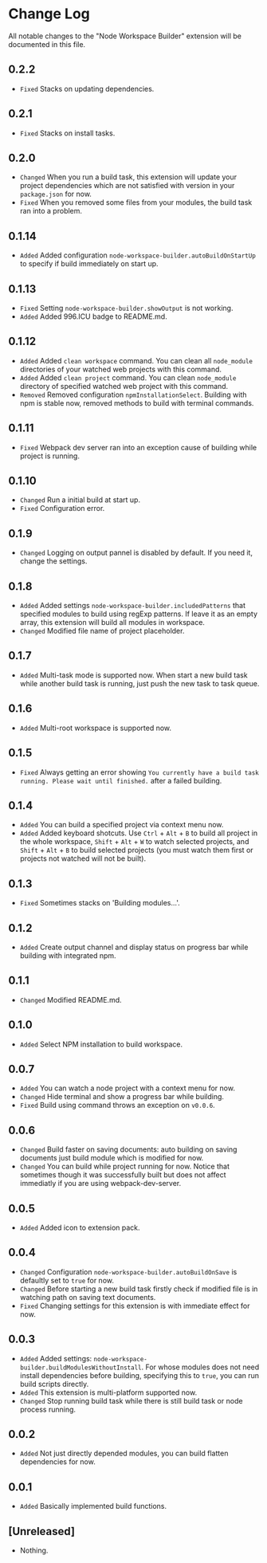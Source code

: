 # Change Log

All notable changes to the "Node Workspace Builder" extension will be documented in this file.

## 0.2.2
- `Fixed` Stacks on updating dependencies.

## 0.2.1
- `Fixed` Stacks on install tasks.

## 0.2.0
- `Changed` When you run a build task, this extension will update your project dependencies which are not satisfied with version in your `package.json` for now.
- `Fixed` When you removed some files from your modules, the build task ran into a problem.

## 0.1.14
- `Added` Added configuration `node-workspace-builder.autoBuildOnStartUp` to specify if build immediately on start up.

## 0.1.13
- `Fixed` Setting `node-workspace-builder.showOutput` is not working.
- `Added` Added 996.ICU badge to README.md.

## 0.1.12
- `Added` Added `clean workspace` command. You can clean all `node_module` directories of your watched web projects with this command.
- `Added` Added `clean project` command. You can clean `node_module` directory of specified watched web project with this command.
- `Removed` Removed configuration `npmInstallationSelect`. Building with npm is stable now, removed methods to build with terminal commands.

## 0.1.11
- `Fixed` Webpack dev server ran into an exception cause of building while project is running.

## 0.1.10
- `Changed` Run a initial build at start up.
- `Fixed` Configuration error.

## 0.1.9
- `Changed` Logging on output pannel is disabled by default. If you need it, change the settings.

## 0.1.8
- `Added` Added settings `node-workspace-builder.includedPatterns` that specified modules to build using regExp patterns. If leave it as an empty array, this extension will build all modules in workspace.
- `Changed` Modified  file name of project placeholder.

## 0.1.7
- `Added` Multi-task mode is supported now. When start a new build task while another build task is running, just push the new task to task queue.

## 0.1.6
- `Added` Multi-root workspace is supported now.

## 0.1.5
- `Fixed` Always getting an error showing `You currently have a build task running. Please wait until finished.` after a failed building.

## 0.1.4
- `Added` You can build a specified project via context menu now.
- `Added` Added keyboard shotcuts. Use `Ctrl` + `Alt` + `B` to build all project in the whole workspace, `Shift` + `Alt` + `W` to watch selected projects, and `Shift` + `Alt` + `B` to build selected projects (you must watch them first or projects not watched will not be built).

## 0.1.3
- `Fixed` Sometimes stacks on 'Building modules...'.

## 0.1.2
- `Added` Create output channel and display status on progress bar while building with integrated npm.

## 0.1.1
- `Changed` Modified README.md.

## 0.1.0
- `Added` Select NPM installation to build workspace.

## 0.0.7
- `Added` You can watch a node project with a context menu for now.
- `Changed` Hide terminal and show a progress bar while building.
- `Fixed` Build using command throws an exception on `v0.0.6`.

## 0.0.6
- `Changed` Build faster on saving documents: auto building on saving documents just build module which is modified for now.
- `Changed` You can build while project running for now. Notice that sometimes though it  was successfully built but does not affect immediatly if you are using webpack-dev-server.

## 0.0.5
- `Added` Added icon to extension pack.

## 0.0.4
- `Changed` Configuration `node-workspace-builder.autoBuildOnSave` is defaultly set to `true` for now.
- `Changed` Before starting a new build task firstly check if modified file is in watching path on saving text documents.
- `Fixed` Changing settings for this extension is with immediate effect for now.

## 0.0.3
- `Added` Added settings: `node-workspace-builder.buildModulesWithoutInstall`. For whose modules does not need install dependencies before building, specifying this to `true`, you can run build scripts directly.
- `Added` This extension is multi-platform supported now.
- `Changed` Stop running build task while there is still build task or node process running.

## 0.0.2
- `Added` Not just directly depended modules, you can build flatten dependencies for now.

## 0.0.1
- `Added` Basically implemented build functions.

## [Unreleased]
- Nothing.